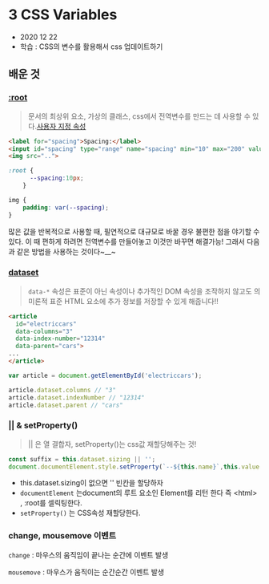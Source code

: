 # 3 CSS Variables

- 2020 12 22
- 학습 : CSS의 변수를 활용해서 css 업데이트하기

## 배운 것

### [:root](https://developer.mozilla.org/ko/docs/Web/CSS/:root)

> 문서의 최상위 요소, 가상의 클래스,  css에서 전역변수를 만드는 데 사용할 수 있다.[사용자 지정 속성](https://developer.mozilla.org/ko/docs/Web/CSS/Using_CSS_custom_properties)

```html
<label for="spacing">Spacing:</label>
<input id="spacing" type="range" name="spacing" min="10" max="200" value="10" data-sizing="px">
<img src="..">
```

```css
:root {
      --spacing:10px;
    }

img {
    padding: var(--spacing);
}
```

많은 값을 반복적으로 사용할 때, 필연적으로 대규모로 바꿀 경우 불편한 점을 야기할 수 있다. 이 때 편하게 하려면 전역변수를 만들어놓고 이것만 바꾸면 해결가능! 그래서 다음과 같은 방법을 사용하는 것이다~__~

### [dataset](https://developer.mozilla.org/ko/docs/Learn/HTML/Howto/%EB%8D%B0%EC%9D%B4%ED%84%B0_%EC%86%8D%EC%84%B1_%EC%82%AC%EC%9A%A9%ED%95%98%EA%B8%B0)

> `data-*` 속성은 표준이 아닌 속성이나 추가적인 DOM 속성을 조작하지 않고도 의미론적 표준 HTML 요소에 추가 정보를 저장할 수 있게 해줍니다!!

```html
<article
  id="electriccars"
  data-columns="3"
  data-index-number="12314"
  data-parent="cars">
...
</article>
```

 ```javascript
var article = document.getElementById('electriccars');

article.dataset.columns // "3"
article.dataset.indexNumber // "12314"
article.dataset.parent // "cars"
 ```

### || & setProperty()

> || 은 열 결합자, setProperty()는 css값 재할당해주는 것!

```javascript
const suffix = this.dataset.sizing || '';
document.documentElement.style.setProperty(`--${this.name}`,this.value + suffix);
```

- this.dataset.sizing이 없으면 '' 빈칸을 할당하자
- `documentElement` 는document의 루트 요소인 Element를 리턴 한다 즉 \<html\> , :root를 셀릭팅한다.
- `setProperty()` 는 CSS속성 재할당한다.

### change, mousemove 이벤트

`change` : 마우스의 움직임이 끝나는 순간에 이벤트 발생

`mousemove` : 마우스가 움직이는 순간순간 이벤트 발생

